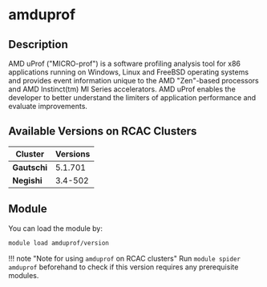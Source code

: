 # amduprof

## Description
AMD uProf ("MICRO-prof") is a software profiling analysis tool for x86 applications running on Windows, Linux and FreeBSD operating systems and provides event information unique to the AMD "Zen"-based processors and AMD Instinct(tm) MI Series accelerators. AMD uProf enables the developer to better understand the limiters of application performance and evaluate improvements.

## Available Versions on RCAC Clusters
|Cluster|Versions|
|---|---|
|**Gautschi**|5.1.701|
|**Negishi**|3.4-502|

## Module
You can load the module by:

```bash
module load amduprof/version
```

!!! note "Note for using `amduprof` on RCAC clusters"
    Run `module spider amduprof` beforehand to check if this version requires any prerequisite modules.
